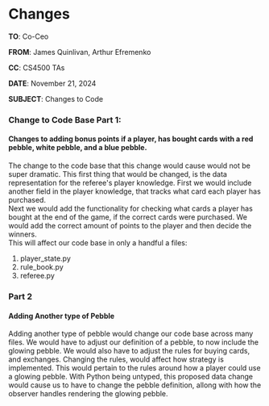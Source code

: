 # Changes

**TO**: Co-Ceo

**FROM**: James Quinlivan, Arthur Efremenko

**CC**: CS4500 TAs

**DATE**: November 21, 2024

**SUBJECT**: Changes to Code

### Change to Code Base Part 1:
#### Changes to adding bonus points if a player, has bought cards with a red pebble, white pebble, and a blue pebble.
The change to the code base that this change would cause would not be super dramatic. This first thing that would be changed, 
is the data representation for the referee's player knowledge.
First we would include another field in the player knowledge, that tracks what card each player has purchased. <br>
Next we would add the functionality for checking what cards a player has bought at the end of the game, if the correct cards
were purchased. We would add the correct amount of points to the player and then decide the winners.<br>
This will affect our code base in only a handful a files:
1. player_state.py
2. rule_book.py
3. referee.py

### Part 2
#### Adding Another type of Pebble
Adding another type of pebble would change our code base across many files. We would have to adjust our definition of a pebble,
to now include the glowing pebble. We would also have to adjust the rules for buying cards, and exchanges. Changing the rules, would affect how strategy is
implemented. This would pertain to the rules around how a player could use a glowing pebble. With Python being untyped, this proposed data
change would cause us to have to change the pebble definition, allong with how the observer handles rendering the glowing pebble.
